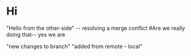 # Hi


"Hello from the other-side" -- resolving a merge conflict
#Are we really doing that-- yes we are



"new changes to branch"
"added from remote - local"
